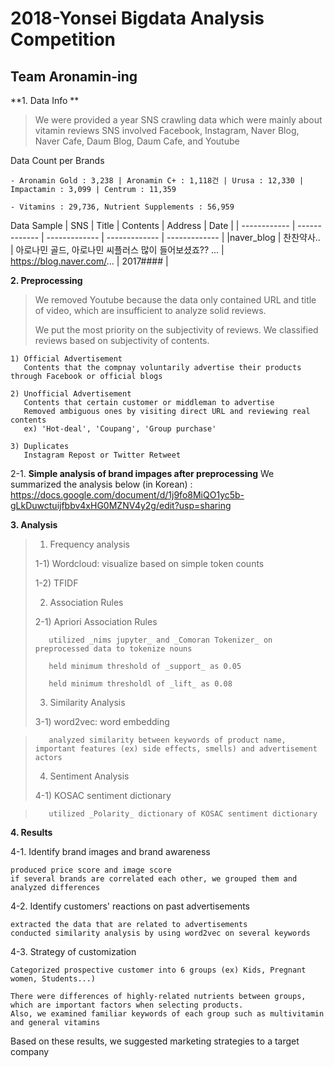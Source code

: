# 2018-Yonsei Bigdata Analysis Competition
## Team Aronamin-ing

**1. Data Info **

> We were provided a year SNS crawling data which were mainly about vitamin reviews
> SNS involved Facebook, Instagram, Naver Blog, Naver Cafe, Daum Blog, Daum Cafe, and Youtube

Data Count per Brands

	- Aronamin Gold : 3,238 | Aronamin C+ : 1,118건 | Urusa : 12,330 | Impactamin : 3,099 | Centrum : 11,359
	
	- Vitamins : 29,736, Nutrient Supplements : 56,959
	
Data Sample
| SNS | Title | Contents | Address | Date |
| ------------ | ------------- | ------------- | ------------- | ------------- |
|naver_blog | 찬찬약사.. | 아로나민 골드, 아로나민 씨플러스 많이 들어보셨죠?? ... | https://blog.naver.com/... | 2017#### |



**2. Preprocessing**
>
>We removed Youtube because the data only contained URL and title of video, which are insufficient to analyze solid reviews.
>
>We put the most priority on the subjectivity of reviews.
>We classified reviews based on subjectivity of contents.

	1) Official Advertisement
	   Contents that the compnay voluntarily advertise their products through Facebook or official blogs
	   
	2) Unofficial Advertisement
	   Contents that certain customer or middleman to advertise
	   Removed ambiguous ones by visiting direct URL and reviewing real contents
	   ex) 'Hot-deal', 'Coupang', 'Group purchase'
	   
	3) Duplicates
	   Instagram Repost or Twitter Retweet


2-1. **Simple analysis of brand impages after preprocessing**
We summarized the analysis below (in Korean) :
https://docs.google.com/document/d/1j9fo8MiQO1yc5b-gLkDuwctuijfbbv4xHG0MZNV4y2g/edit?usp=sharing



**3. Analysis**
>	1) Frequency analysis
>	
>	1-1) Wordcloud: visualize based on simple token counts
>	
>	1-2) TFIDF
>
>	2) Association Rules
>	
>	2-1) Apriori Association Rules
>	
>
>	     utilized _nims jupyter_ and _Comoran Tokenizer_ on preprocessed data to tokenize nouns
>	     
>	     held minimum threshold of _support_ as 0.05
>	     
>	     held minimum thresholdl of _lift_ as 0.08
>
>
>	3) Similarity Analysis
>
>	3-1) word2vec: word embedding

>	     analyzed similarity between keywords of product name, important features (ex) side effects, smells) and advertisement actors
>
>	4) Sentiment Analysis
>	
>	4-1) KOSAC sentiment dictionary

>	     utilized _Polarity_ dictionary of KOSAC sentiment dictionary


**4. Results**

 4-1. Identify brand images and brand awareness

	produced price score and image score
	if several brands are correlated each other, we grouped them and analyzed differences

 4-2. Identify customers' reactions on past advertisements 

	extracted the data that are related to advertisements 
	conducted similarity analysis by using word2vec on several keywords

 4-3. Strategy of customization
 	
	Categorized prospective customer into 6 groups (ex) Kids, Pregnant women, Students...)
 
 	There were differences of highly-related nutrients between groups, which are important factors when selecting products.
	Also, we examined familiar keywords of each group such as multivitamin and general vitamins

Based on these results, we suggested marketing strategies to a target company
